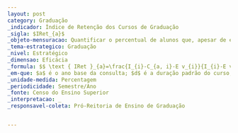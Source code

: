 ```yaml
---
layout: post
category: Graduação
_indicador: Índice de Retenção dos Cursos de Graduação
_sigla: $IRet_{a}$
_objeto-mensuracao: Quantificar o percentual de alunos que, apesar de esgotado a duração padrão do curso, ainda estão matriculados no mesmo curso
_tema-estrategico: Graduação
_nivel: Estratégico
_dimensao: Eficácia
_formula: $$ \text { IRet }_{a}=\frac{I_{i}-C_{a, i}-E v_{i}}{I_{i}-E v_{i}} \times 100 $$ 
_em-que: $a$ é o ano base da consulta; $d$ é a duração padrão do curso; $i=a-d ; I_{i}$ é o número de ingressantes no ano $\boldsymbol{i} ; \boldsymbol{C}_{\boldsymbol{a}, i}$ ế número de concluintes no ano base; e $\boldsymbol{E} v_{i}$ é o número de evadidos com ingresso no ano $i$.
_unidade-medida: Percentagem
_periodicidade: Semestre/Ano
_fonte: Censo do Ensino Superior
_interpretacao: _
_responsavel-coleta: Pró-Reitoria de Ensino de Graduação


---
```

